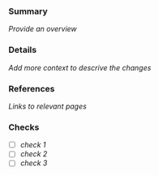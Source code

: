 ### Summary 
*Provide an overview*

### Details
*Add more context to descrive the changes*

### References
*Links to relevant pages*

### Checks
- [ ] *check 1*
- [ ] *check 2*
- [ ] *check 3*
